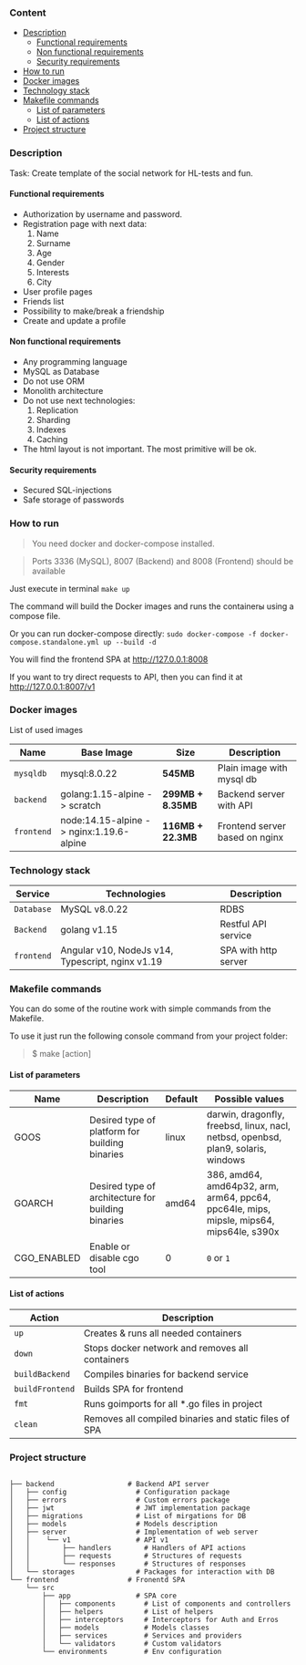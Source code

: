 ### Content

* [Description](#Description)
    * [Functional requirements](#Functional-requirements)
    * [Non functional requirements](#Non-functional-requirements)
    * [Security requirements](#Security-requirements)
* [How to run](#How-to-run)
* [Docker images](#Docker-images)
* [Technology stack](#Technology-stack)
* [Makefile commands](#Makefile-commands)
    * [List of parameters](#List-of-parameters)
    * [List of actions](#List-of-actions)
* [Project structure](#Project-structure)

### Description

Task: Create template of the social network for HL-tests and fun.

#### Functional requirements

- Authorization by username and password.
- Registration page with next data:
    1. Name
    2. Surname
    3. Age
    4. Gender
    5. Interests
    6. City
- User profile pages
- Friends list
- Possibility to make/break a friendship
- Create and update a profile

#### Non functional requirements

- Any programming language
- MySQL as Database
- Do not use ORM
- Monolith architecture
- Do not use next technologies:
    1) Replication
    2) Sharding
    3) Indexes
    4) Caching
- The html layout is not important. The most primitive will be ok.

#### Security requirements

- Secured SQL-injections
- Safe storage of passwords


### How to run

> You need docker and docker-compose installed.

> Ports 3336 (MySQL), 8007 (Backend) and 8008 (Frontend) should be available

Just execute in terminal `make up`

The command will build the Docker images and runs the containerы using a compose file.  

Or you can run docker-compose directly:
`sudo docker-compose -f docker-compose.standalone.yml up --build -d`

You will find the frontend SPA at http://127.0.0.1:8008

If you want to try direct requests to API, then you can find it at http://127.0.0.1:8007/v1

### Docker images

List of used images

|Name|Base Image|Size|Description|
|-----|------|------|------|
|`mysqldb`|mysql:8.0.22|**545MB**|Plain image with mysql db|
|`backend`|golang:1.15-alpine -> scratch|**299MB + 8.35MB**|Backend server with API|
|`frontend`|node:14.15-alpine -> nginx:1.19.6-alpine|**116MB + 22.3MB**|Frontend server based on nginx|

### Technology stack

|Service|Technologies|Description|
|-----|------|------|
|`Database`|MySQL v8.0.22|RDBS|
|`Backend`|golang v1.15|Restful API service|
|`frontend`|Angular v10, NodeJs v14, Typescript, nginx v1.19|SPA with http server|


### Makefile commands

You can do some of the routine work with simple commands from the Makefile.

To use it just run the following console command from your project folder:
> $ make [action]

#### List of parameters

|Name|Description|Default|Possible values|
|---|---|---|---|
|GOOS|Desired type of platform for building binaries|linux|darwin, dragonfly, freebsd, linux, nacl, netbsd, openbsd, plan9, solaris, windows|
|GOARCH|Desired type of architecture for building binaries|amd64|386, amd64, amd64p32, arm, arm64, ppc64, ppc64le, mips, mipsle, mips64, mips64le, s390x|
|CGO_ENABLED|Enable or disable cgo tool|0|`0` or `1`|

#### List of actions

|Action|Description|
|---|---|
|`up`|Creates & runs all needed containers|
|`down`|Stops docker network and removes all containers|
|`buildBackend`|Compiles binaries for backend service|
|`buildFrontend`|Builds SPA for frontend|
|`fmt`|Runs goimports for all *.go files in project|
|`clean`|Removes all compiled binaries and static files of SPA|


### Project structure

```

├── backend                  # Backend API server
│   ├── config                 # Configuration package
│   ├── errors                 # Custom errors package
│   ├── jwt                    # JWT implementation package
│   ├── migrations             # List of mirgations for DB
│   ├── models                 # Models description
│   ├── server                 # Implementation of web server
│   │    └── v1                # API v1
│   │        ├── handlers        # Handlers of API actions
│   │        ├── requests        # Structures of requests 
│   │        └── responses       # Structures of responses
│   └── storages               # Packages for interaction with DB
└── frontend                 # Fronentd SPA
    └── src
        ├── app                # SPA core
        │   ├── components       # List of components and controllers
        │   ├── helpers          # List of helpers
        │   ├── interceptors     # Interceptors for Auth and Erros
        │   ├── models           # Models classes
        │   ├── services         # Services and providers
        │   └── validators       # Custom validators
        └── environments         # Env configuration
```
